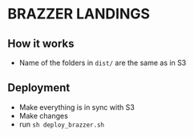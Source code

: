 # BRAZZER LANDINGS

## How it works

- Name of the folders in `dist/` are the same as in S3

## Deployment

- Make everything is in sync with S3
- Make changes
- run `sh deploy_brazzer.sh`